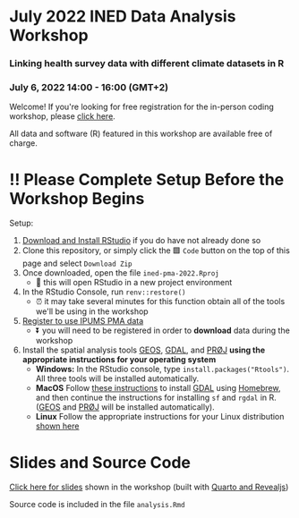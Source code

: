 # July 2022 INED Data Analysis Workshop 
### Linking health survey data with different climate datasets in R 
### July 6, 2022 14:00 - 16:00 (GMT+2)

Welcome! If you're looking for free registration for the in-person coding workshop, please [click here](https://www.ined.fr/en/news/scientific-meetings/seminaries-colloque-ined/population-environment-health-connecting-pixels/).

All data and software (R) featured in this workshop are available free of charge.

# 	:bangbang: Please Complete Setup Before the Workshop Begins

Setup: 

  1. [Download and Install RStudio](https://www.rstudio.com/products/rstudio/download/#download) if you do have not already done so
  2. Clone this repository, or simply click the :green_square: `Code` button on the top of this page and select `Download Zip`
  3. Once downloaded, open the file `ined-pma-2022.Rproj` 
      - :rocket: this will open RStudio in a new project environment 
  4. In the RStudio Console, run `renv::restore()` 
      - :alarm_clock: it may take several minutes for this function obtain all of the tools we'll be using in the workshop
  5. [Register to use IPUMS PMA data](https://pma.ipums.org/pma/register.shtml)
      - :arrow_double_down:	you will need to be registered in order to **download** data during the workshop
  6. Install the spatial analysis tools [GEOS](https://libgeos.org/), [GDAL](http://www.gdal.org/), and [PRØJ](http://proj.org/) **using the appropriate instructions for your operating system**
      - **Windows:** In the RStudio console, type `install.packages("Rtools")`. All three tools will be installed automatically.
      - **MacOS** Follow [these instructions](https://r-spatial.github.io/sf/index.html#macos) to install [GDAL](http://www.gdal.org/) using [Homebrew](https://brew.sh/), and then continue the instructions for installing `sf` and `rgdal` in R. ([GEOS](https://libgeos.org/) and [PRØJ](http://proj.org/) will be installed automatically).
      - **Linux** Follow the appropriate instructions for your Linux distribution [shown here](https://r-spatial.github.io/sf/index.html#linux)

# Slides and Source Code

[Click here for slides]() shown in the workshop (built with [Quarto and Revealjs](https://quarto.org/docs/presentations/revealjs/))

Source code is included in the file `analysis.Rmd`
